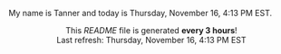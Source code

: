 My name is Tanner and today is Thursday, November 16, 4:13 PM EST.

<p align="center">This <i>README</i> file is generated <b>every 3 hours</b>!</br>Last refresh: Thursday, November 16, 4:13 PM EST<br /></p>
